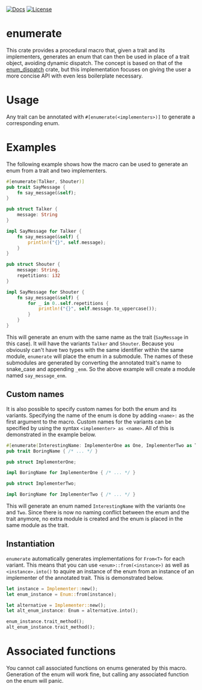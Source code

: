 [![Docs](https://docs.rs/enumerate/badge.svg)](https://docs.rs/enumerate/)
[![License](https://img.shields.io/badge/license-MIT-blue.svg)]()

# enumerate

This crate provides a procedural macro that, given a trait and its implementers, generates an enum that can then be used in place of a trait object, avoiding dynamic dispatch. The concept is based on that of the [enum_dispatch](https://docs.rs/enum_dispatch) crate, but this implementation focuses on giving the user a more concise API with even less boilerplate necessary.

# Usage

Any trait can be annotated with `#[enumerate(<implementers>)]` to generate a corresponding enum.

# Examples

The following example shows how the macro can be used to generate an enum from a trait and two implementers.

```rust
#[enumerate(Talker, Shouter)]
pub trait SayMessage {
    fn say_message(&self);
}

pub struct Talker {
    message: String
}

impl SayMessage for Talker {
    fn say_message(&self) {
        println!("{}", self.message);
    }
}

pub struct Shouter {
    message: String,
    repetitions: i32
}

impl SayMessage for Shouter {
    fn say_message(&self) {
        for _ in 0..self.repetitions {
            println!("{}", self.message.to_uppercase());
        }
    }
}
```
This will generate an enum with the same name as the trait (`SayMessage` in this case). It will have the variants `Talker` and `Shouter`. Because you obviously can't have two types with the same identifier within the same module, `enumerate` will place the enum in a submodule. The names of these submodules are generated by converting the annotated trait's name to snake_case and appending `_enm`. So the above example will create a module named `say_message_enm`.

## Custom names

It is also possible to specify custom names for both the enum and its variants. Specifying the name of the enum is done by adding `<name>:` as the first argument to the macro. Custom names for the variants can be specified by using the syntax `<implementer> as <name>`. All of this is demonstrated in the example below.

```rust
#[enumerate(InterestingName: ImplementerOne as One, ImplementerTwo as Two)]
pub trait BoringName { /* ... */ }

pub struct ImplementerOne;

impl BoringName for ImplementerOne { /* ... */ }

pub struct ImplementerTwo;

impl BoringName for ImplementerTwo { /* ... */ }
```
This will generate an enum named `InterestingName` with the variants `One` and `Two`. Since there is now no naming conflict between the enum and the trait anymore, no extra module is created and the enum is placed in the same module as the trait.

## Instantiation

`enumerate` automatically generates implementations for `From<T>` for each variant. This means that you can use `<enum>::from(<instance>)` as well as `<instance>.into()` to aquire an instance of the enum from an instance of an implementer of the annotated trait. This is demonstrated below.

```rust
let instance = Implementer::new();
let enum_instance = Enum::from(instance);

let alternative = Implementer::new();
let alt_enum_instance: Enum = alternative.into();

enum_instance.trait_method();
alt_enum_instance.trait_method();
```

# Associated functions

You cannot call associated functions on enums generated by this macro. Generation of the enum will work fine, but calling any associated function on the enum will panic.
